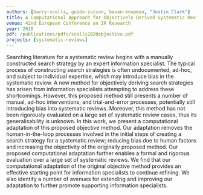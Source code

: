 ```yaml
---
authors: [harry-scells, guido-zuccon, bevan-koopman, "Justin Clark"]
title: A Computational Approach for Objectively Derived Systematic Review Search Strategies
venue: 42nd European Conference on IR Research
year: 2020
pdf: /publications/pdfs/scells2020objective.pdf
projects: [systematic-reviews] 
---
```


Searching literature for a systematic review begins with a manually constructed search strategy by an expert information specialist.
The typical process of constructing search strategies is often undocumented, ad-hoc, and subject to individual expertise, which may introduce bias in the systematic review.
A new method for objectively deriving search strategies has arisen from information specialists attempting to address these shortcomings.
However, this proposed method still presents a number of manual, ad-hoc interventions, and trial-and-error processes, potentially still introducing bias into systematic reviews.
Moreover, this method has not been rigorously evaluated on a large set of systematic review cases, thus its generalisability is unknown.
In this work, we present a computational adaptation of this proposed objective method.
Our adaptation removes the human-in-the-loop processes involved in the initial steps of creating a search strategy for a systematic review; reducing bias due to human factors and increasing the objectivity of the originally proposed method. Our proposed computational adaptation further enables a formal and rigorous evaluation over a large set of systematic reviews. We find that our computational adaptation of the original objective method provides an effective starting point for information specialists to continue refining.
We also identify a number of avenues for extending and improving our adaptation to further promote supporting information specialists.